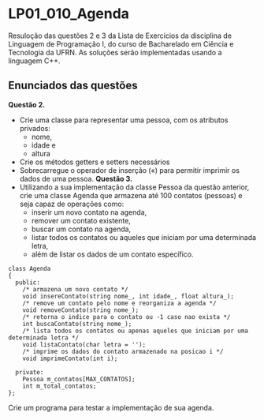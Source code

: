 # LP01_010_Agenda
Resuloção das questões 2 e 3 da Lista de Exercícios da disciplina de Linguagem de Programação I, do curso de Bacharelado em Ciência e Tecnologia da UFRN. As soluções serão implementadas usando a linguagem C++.
## Enunciados das questões
**Questão 2.**
- Crie uma classe para representar uma pessoa, com os atributos privados:
    - nome, 
    - idade e
    - altura
- Crie os métodos getters e setters necessários
- Sobrecarregue o operador de inserção («) para permitir imprimir os dados de uma pessoa.
**Questão 3.**
- Utilizando a sua implementação da classe Pessoa da questão anterior, crie uma classe Agenda que armazena até 100 contatos (pessoas) e seja capaz de operações como:
    - inserir um novo contato na agenda,
    - remover um contato existente,
    - buscar um contato na agenda,
    - listar todos os contatos ou aqueles que iniciam por uma determinada letra,
    - além de listar os dados de um contato específico.
```
class Agenda
{
  public:
    /* armazena um novo contato */
    void insereContato(string nome_, int idade_, float altura_);
    /* remove um contato pelo nome e reorganiza a agenda */
    void removeContato(string nome_);
    /* retorna o indice para o contato ou -1 caso nao exista */
    int buscaContato(string nome_);
    /* lista todos os contatos ou apenas aqueles que iniciam por uma determinada letra */
    void listaContato(char letra = '');
    /* imprime os dados do contato armazenado na posicao i */
    void imprimeContato(int i);

  private:
    Pessoa m_contatos[MAX_CONTATOS];
    int m_total_contatos;
};
```
Crie um programa para testar a implementação de sua agenda.